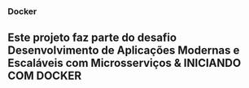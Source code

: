 ### Docker ###
## Este projeto faz parte do desafio Desenvolvimento de Aplicações Modernas e Escaláveis com Microsserviços & INICIANDO COM DOCKER ##

